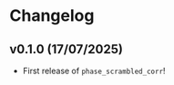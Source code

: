 # Changelog

<!--next-version-placeholder-->

## v0.1.0 (17/07/2025)

- First release of `phase_scrambled_corr`!
